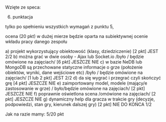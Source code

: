 Wzięte ze speca:

6. punktacja 

tylko po spełnieniu wszystkich wymagań z punktu 5, 

ocena (20 pkt) w dużej mierze będzie oparta na subiektywnej ocenie wkładu pracy danego zespołu

a) projekt wykorzystujący obiektowość (klasy, dziedziczenie) [2 pkt] JEST 2/2
b) można grać w dwie osoby - Ajax lub Socket.io /było / będzie omówione na zajęciach/ [6 pkt] JESZCZE NIE
c) w bazie NeDB lub MongoDB są przechowane statyczne informacje o grze (położenie obiektów, wyniki, dane wejściowe etc) /było / będzie omówione na zajęciach/ [1 lub 2 pkt] JEST 2/2
d) da się wygrać i przegrać czyli skończyć grę [4 pkt] JESZCZE NIE
e) zaimportowany model, modele (mający/e zastosowanie w grze) / było/będzie omówione na zajęciach/ [2 pkt] JESZCZE NIE
f) poprawnie oświetlona scena /omówione na zajęciach/ [2 pkt] JESZCZE NIE
g) dynamiczny help dla gracza w trakcie gry (decyzje, podpowiedzi, stan gry, kierunek dalszej gry) [2 pkt] NIE DO KOŃCA 1/2

Jak na razie mamy: 5/20 pkt